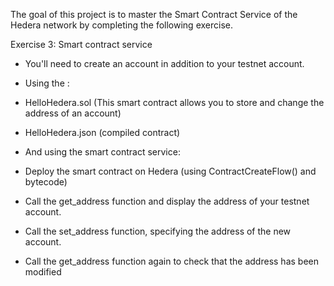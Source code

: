 The goal of this project is to master the Smart Contract Service of the Hedera network by completing the following exercise. 

Exercise 3: Smart contract service

 - You'll need to create an account in addition to your testnet account.

 - Using the :

 - HelloHedera.sol (This smart contract allows you to store and change the address of an account) 

 - HelloHedera.json (compiled contract)

 - And using the smart contract service:

 - Deploy the smart contract on Hedera (using ContractCreateFlow() and bytecode)

 - Call the get_address function and display the address of your testnet account.

 - Call the set_address function, specifying the address of the new account.

 - Call the get_address function again to check that the address has been modified
